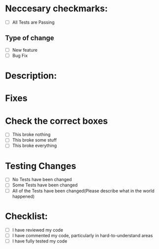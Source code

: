 # Neccesary checkmarks:
- [ ] All Tests are Passing

## Type of change
- [ ] New feature 
- [ ] Bug Fix

# Description:

# Fixes


# Check the correct boxes

- [ ] This broke nothing
- [ ] This broke some stuff
- [ ] This broke everything

# Testing Changes
- [ ] No Tests have been changed
- [ ] Some Tests have been changed
- [ ] All of the Tests have been changed(Please describe what in the world happened)

# Checklist:
- [ ] I have reviewed my code
- [ ] I have commented my code, particularly in hard-to-understand areas
- [ ] I have fully tested my code

